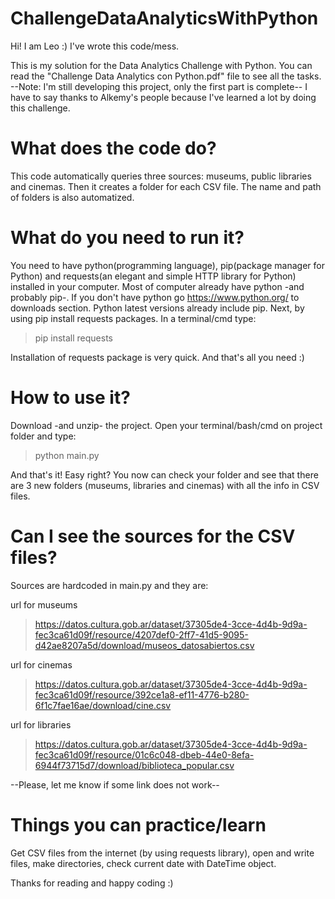 # ChallengeDataAnalyticsWithPython

Hi! I am Leo :) I've wrote this code/mess.

This is my solution for the Data Analytics Challenge with Python.
You can read the "Challenge Data Analytics con Python.pdf" file to see all the tasks.
--Note: I'm still developing this project, only the first part is complete--
I have to say thanks to Alkemy's people because I've learned a lot by doing this challenge.

# What does the code do?
This code automatically queries three sources: museums, public libraries and cinemas. Then it creates a folder for each CSV file. The name and path of folders is also automatized.

# What do you need to run it?
You need to have python(programming language), pip(package manager for Python) and requests(an elegant and simple HTTP library for Python) installed in your computer. Most of computer already have python -and probably pip-. If you don't have python go https://www.python.org/ to downloads section. Python latest versions already include pip. Next, by using pip install requests packages. In a terminal/cmd type:
>pip install requests

Installation of requests package is very quick. And that's all you need :)

# How to use it?
Download -and unzip- the project.
Open your terminal/bash/cmd on project folder and type:
>python main.py

And that's it! Easy right? You now can check your folder and see that there are 3 new folders (museums, libraries and cinemas) with all the info in CSV files.

# Can I see the sources for the CSV files?
Sources are hardcoded in main.py and they are: 

url for museums
> https://datos.cultura.gob.ar/dataset/37305de4-3cce-4d4b-9d9a-fec3ca61d09f/resource/4207def0-2ff7-41d5-9095-d42ae8207a5d/download/museos_datosabiertos.csv

url for cinemas
> https://datos.cultura.gob.ar/dataset/37305de4-3cce-4d4b-9d9a-fec3ca61d09f/resource/392ce1a8-ef11-4776-b280-6f1c7fae16ae/download/cine.csv

url for libraries
> https://datos.cultura.gob.ar/dataset/37305de4-3cce-4d4b-9d9a-fec3ca61d09f/resource/01c6c048-dbeb-44e0-8efa-6944f73715d7/download/biblioteca_popular.csv

--Please, let me know if some link does not work--


# Things you can practice/learn
Get CSV files from the internet (by using requests library), open and write files, make directories, check current date with DateTime object.

Thanks for reading and happy coding :)
